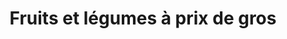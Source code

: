 ---
title: "Fruits et légumes à prix de gros"
url: /la-chapelle-saint-aubin/fruits-et-legumes-a-prix-de-gros/
shop: Gemüse & Obst
---